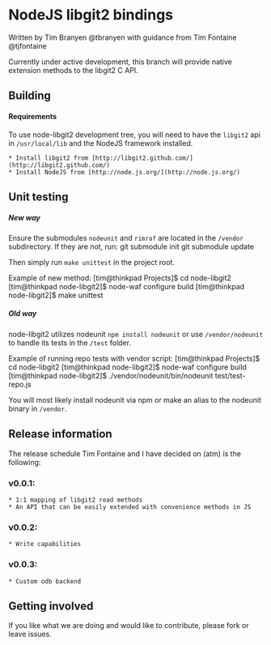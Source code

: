 NodeJS libgit2 bindings
=======================

Written by Tim Branyen @tbranyen 
with guidance from Tim Fontaine @tjfontaine

Currently under active development, this branch will provide native extension methods to the libgit2 C API.

Building
--------

#### Requirements ####
To use node-libgit2 development tree, you will need to have the `libgit2` api in `/usr/local/lib` and the NodeJS
framework installed.

    * Install libgit2 from [http://libgit2.github.com/](http://libgit2.github.com/) 
    * Install NodeJS from [http://node.js.org/](http://node.js.org/)

Unit testing
------------

##### New way #####
Ensure the submodules `nodeunit` and `rimraf` are located in the `/vendor` subdirectory.  If they are not, run:
    git submodule init
    git submodule update

Then simply run `make unittest` in the project root.

Example of new method:
    [tim@thinkpad Projects]$ cd node-libgit2
    [tim@thinkpad node-libgit2]$ node-waf configure build
    [tim@thinkpad node-libgit2]$ make unittest 

##### Old way #####
node-libgit2 utilizes nodeunit `npm install nodeunit` or use `/vendor/nodeunit` to handle its tests in the
`/test` folder.

Example of running repo tests with vendor script:
    [tim@thinkpad Projects]$ cd node-libgit2
    [tim@thinkpad node-libgit2]$ node-waf configure build
    [tim@thinkpad node-libgit2]$ ./vendor/nodeunit/bin/nodeunit test/test-repo.js 

You will most likely install nodeunit via npm or make an alias to the nodeunit binary in `/vendor`.

Release information
-------------------

The release schedule Tim Fontaine and I have decided on (atm) is the following:

### v0.0.1: ###
    * 1:1 mapping of libgit2 read methods
    * An API that can be easily extended with convenience methods in JS

### v0.0.2: ###
    * Write capabilities

### v0.0.3: ###
    * Custom odb backend

Getting involved
----------------

If you like what we are doing and would like to contribute, please fork or leave issues.
